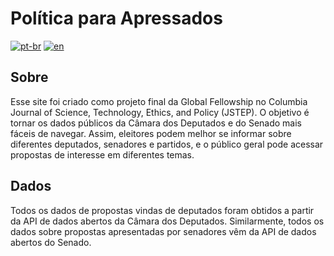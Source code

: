 # Política para Apressados

[![pt-br](https://img.shields.io/badge/lang-en-red.svg)](https://github.com/Lua-sketch/politica_para_apressados/README.md)
[![en](https://img.shields.io/badge/lang-en-red.svg)](https://github.com/Lua-sketch/politica_para_apressados/README.en.md)

## Sobre
Esse site foi criado como projeto final da Global Fellowship no Columbia Journal of Science, Technology, Ethics, and Policy (JSTEP). O objetivo é tornar os dados públicos da Câmara dos Deputados e do Senado mais fáceis de navegar. Assim, eleitores podem melhor se informar sobre diferentes deputados, senadores e partidos, e o público geral pode acessar propostas de interesse em diferentes temas.

## Dados
Todos os dados de propostas vindas de deputados foram obtidos a partir da API de dados abertos da Câmara dos Deputados. Similarmente, todos os dados sobre propostas apresentadas por senadores vêm da API de dados abertos do Senado.
